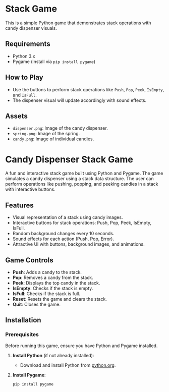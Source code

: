 # Stack Game

This is a simple Python game that demonstrates stack operations with candy dispenser visuals.

## Requirements
- Python 3.x
- Pygame (install via `pip install pygame`)

## How to Play
- Use the buttons to perform stack operations like `Push`, `Pop`, `Peek`, `IsEmpty`, and `IsFull`.
- The dispenser visual will update accordingly with sound effects.

## Assets
- `dispenser.png`: Image of the candy dispenser.
- `spring.png`: Image of the spring.
- `candy.png`: Image of individual candies.

# Candy Dispenser Stack Game

A fun and interactive stack game built using Python and Pygame. The game simulates a candy dispenser using a stack data structure. The user can perform operations like pushing, popping, and peeking candies in a stack with interactive buttons.

## Features
- Visual representation of a stack using candy images.
- Interactive buttons for stack operations: Push, Pop, Peek, IsEmpty, IsFull.
- Random background changes every 10 seconds.
- Sound effects for each action (Push, Pop, Error).
- Attractive UI with buttons, background images, and animations.

## Game Controls
- **Push**: Adds a candy to the stack.
- **Pop**: Removes a candy from the stack.
- **Peek**: Displays the top candy in the stack.
- **IsEmpty**: Checks if the stack is empty.
- **IsFull**: Checks if the stack is full.
- **Reset**: Resets the game and clears the stack.
- **Quit**: Closes the game.

## Installation

### Prerequisites
Before running this game, ensure you have Python and Pygame installed.

1. **Install Python** (if not already installed):
   - Download and install Python from [python.org](https://www.python.org/).

2. **Install Pygame**:
   ```bash
   pip install pygame

